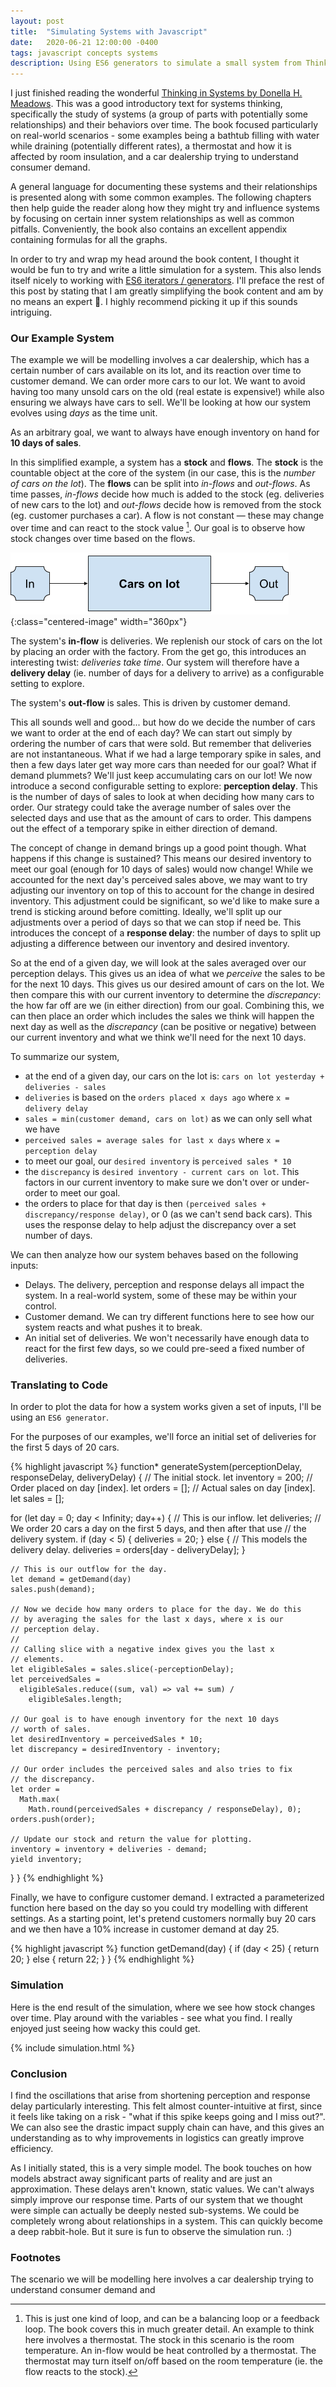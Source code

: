 ```yaml
---
layout: post
title:  "Simulating Systems with Javascript"
date:   2020-06-21 12:00:00 -0400
tags: javascript concepts systems
description: Using ES6 generators to simulate a small system from Thinking in Systems.
---
```

I just finished reading the wonderful [Thinking in Systems by Donella H. Meadows](https://www.chelseagreen.com/product/thinking-in-systems/). This was a good introductory text for systems thinking, specifically the study of systems (a group of parts with potentially some relationships) and their behaviors over time. The book focused particularly on real-world scenarios - some examples being a bathtub filling with water while draining (potentially different rates), a thermostat and how it is affected by room insulation, and a car dealership trying to understand consumer demand. 

A general language for documenting these systems and their relationships is presented along with some common examples. The following chapters then help guide the reader along how they might try and influence systems by focusing on certain inner system relationships as well as common pitfalls. Conveniently, the book also contains an excellent appendix containing formulas for all the graphs. 

In order to try and wrap my head around the book content, I thought it would be fun to try and write a little simulation for a system. This also lends itself nicely to working with [ES6 iterators / generators](https://developer.mozilla.org/en-US/docs/Web/JavaScript/Guide/Iterators_and_Generators). I'll preface the rest of this post by stating that I am greatly simplifying the book content and am by no means an expert 🙂. I highly recommend picking it up if this sounds intriguing.

### Our Example System

The example we will be modelling involves a car dealership, which has a certain number of cars available on its lot, and its reaction over time to customer demand. We can order more cars to our lot. We want to avoid having too many unsold cars on the old (real estate is expensive!) while also ensuring we always have cars to sell. We'll be looking at how our system evolves using *days* as the time unit.  

As an arbitrary goal, we want to always have enough inventory on hand for **10 days of sales**.

In this simplified example, a system has a **stock** and **flows**. The **stock** is the countable object at the core of the system (in our case, this is the *number of cars on the lot*). The **flows** can be split into *in-flows* and *out-flows*. As time passes, *in-flows* decide how much is added to the stock (eg. deliveries of new cars to the lot) and *out-flows* decide how is removed from the stock (eg. customer purchases a car). A flow is not constant &mdash; these may change over time and can react to the stock value [^1]. Our goal is to observe how stock changes over time based on the flows. 

![Image describing the system with in-flows pointing to stock and stock pointing to out-flows](/assets/images/systems/system.png){:class="centered-image" width="360px"}


The system's **in-flow** is deliveries. We replenish our stock of cars on the lot by placing an order with the factory. From the get go, this introduces an interesting twist: *deliveries take time*. Our system will therefore have a **delivery delay** (ie. number of days for a delivery to arrive) as a configurable setting to explore. 

The system's **out-flow** is sales. This is driven by customer demand. 

This all sounds well and good... but how do we decide the number of cars we want to order at the end of each day? We can start out simply by ordering the number of cars that were sold. But remember that deliveries are not instantaneous. What if we had a large temporary spike in sales, and then a few days later get way more cars than needed for our goal? What if demand plummets? We'll just keep accumulating cars on our lot! We now introduce a second configurable setting to explore: **perception delay**. This is the number of days of sales to look at when deciding how many cars to order. Our strategy could take the average number of sales over the selected days and use that as the amount of cars to order. This dampens out the effect of a temporary spike in either direction of demand.

The concept of change in demand brings up a good point though. What happens if this change is sustained? This means our desired inventory to meet our goal (enough for 10 days of sales) would now change! While we accounted for the next day's perceived sales above, we may want to try adjusting our inventory on top of this to account for the change in desired inventory. This adjustment could be significant, so we'd like to make sure a trend is sticking around before comitting. Ideally, we'll split up our adjustments over a period of days so that we can stop if need be. This introduces the concept of a **response delay**: the number of days to split up adjusting a difference between our inventory and desired inventory.

So at the end of a given day, we will look at the sales averaged over our perception delays. This gives us an idea of what we *perceive* the sales to be for the next 10 days. This gives us our desired amount of cars on the lot. We then compare this with our current inventory to determine the *discrepancy*: the how far off are we (in either direction) from our goal. Combining this, we can then place an order which includes the sales we think will happen the next day as well as the *discrepancy* (can be positive or negative) between our current inventory and what we think we'll need for the next 10 days.

To summarize our system,

- at the end of a given day, our cars on the lot is:  `cars on lot yesterday + deliveries - sales`
- `deliveries` is based on the `orders placed x days ago` where `x = delivery delay`
- `sales = min(customer demand, cars on lot)` as we can only sell what we have
- `perceived sales = average sales for last x days` where `x = perception delay`
- to meet our goal, our `desired inventory` is `perceived sales * 10`
- the `discrepancy` is `desired inventory - current cars on lot`. This factors in our current inventory to make sure we don't over or under-order to meet our goal.
- the orders to place for that day is then `(perceived sales + discrepancy/response delay)`, or 0 (as we can't send back cars). This uses the response delay to help adjust the discrepancy over a set number of days.

We can then analyze how our system behaves based on the following inputs:

- Delays. The delivery, perception and response delays all impact the system. In a real-world system, some of these may be within your control.
- Customer demand. We can try different functions here to see how our system reacts and what pushes it to break.
- An initial set of deliveries. We won't necessarily have enough data to react for the first few days, so we could pre-seed a fixed number of deliveries.

### Translating to Code

In order to plot the data for how a system works given a set of inputs, I'll be using an `ES6 generator`.

For the purposes of our examples, we'll force an initial set of deliveries for the first 5 days of 20 cars.

{% highlight javascript %}
function* generateSystem(perceptionDelay, responseDelay, deliveryDelay) {
  // The initial stock.
  let inventory = 200;
  // Order placed on day [index].
  let orders = [];
  // Actual sales on day [index].
  let sales = [];
  
  for (let day = 0; day < Infinity; day++) {
    // This is our inflow.
    let deliveries;
    // We order 20 cars a day on the first 5 days, and then after that use 
    // the delivery system.
    if (day < 5) {
      deliveries = 20;
    } else {
      // This models the delivery delay.
      deliveries = orders[day - deliveryDelay];
    }
  
    // This is our outflow for the day.
    let demand = getDemand(day)
    sales.push(demand);
    
    // Now we decide how many orders to place for the day. We do this
    // by averaging the sales for the last x days, where x is our
    // perception delay.
    //
    // Calling slice with a negative index gives you the last x 
    // elements.
    let eligibleSales = sales.slice(-perceptionDelay);
    let perceivedSales = 
      eligibleSales.reduce((sum, val) => val += sum) / 
        eligibleSales.length;
          
    // Our goal is to have enough inventory for the next 10 days
    // worth of sales.
    let desiredInventory = perceivedSales * 10;
    let discrepancy = desiredInventory - inventory;
    
    // Our order includes the perceived sales and also tries to fix
    // the discrepancy.
    let order = 
      Math.max(
        Math.round(perceivedSales + discrepancy / responseDelay), 0);
    orders.push(order);
   
    // Update our stock and return the value for plotting.
    inventory = inventory + deliveries - demand;
    yield inventory;
  }
}
{% endhighlight %}

Finally, we have to configure customer demand. I extracted a parameterized function here based on the day so you could try modelling with different settings. As a starting point, let's pretend customers normally buy 20 cars and we then have a 10% increase in customer demand at day 25.


{% highlight javascript %}
function getDemand(day) {
  if (day < 25) {
    return 20;
  } else {
    return 22;
  }
}
{% endhighlight %}

### Simulation

Here is the end result of the simulation, where we see how stock changes over time. Play around with the variables - see what you find. I really enjoyed just seeing how wacky this could get. 

{% include simulation.html %}

### Conclusion

I find the oscillations that arise from shortening perception and response delay particularly interesting. This felt almost counter-intuitive at first, since it feels like taking on a risk - "what if this spike keeps going and I miss out?". We can also see the drastic impact supply chain can have, and this gives an understanding as to why improvements in logistics can greatly improve efficiency.

As I initially stated, this is a very simple model. The book touches on how models abstract away significant parts of reality and are just an approximation. These delays aren't known, static values. We can't always simply improve our response time. Parts of our system that we thought were simple can actually be deeply nested sub-systems. We could be completely wrong about relationships in a system. This can quickly become a deep rabbit-hole. But it sure is fun to observe the simulation run. :) 

### Footnotes

[^1]: This is just one kind of loop, and can be a balancing loop or a feedback loop. The book covers this in much greater detail. An example to think here involves a thermostat. The stock in this scenario is the room temperature. An in-flow would be heat controlled by a thermostat. The thermostat may turn itself on/off based on the room temperature (ie. the flow reacts to the stock).



The scenario we will be modelling here involves a car dealership trying to understand consumer demand and 